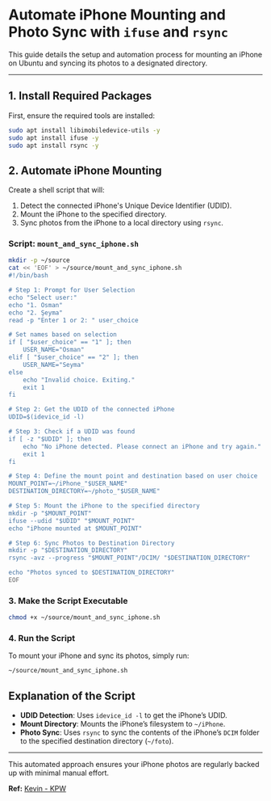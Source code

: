 # Automate iPhone Mounting and Photo Sync with `ifuse` and `rsync`

This guide details the setup and automation process for mounting an iPhone on Ubuntu and syncing its photos to a designated directory.

---

## 1. Install Required Packages

First, ensure the required tools are installed:

```bash
sudo apt install libimobiledevice-utils -y
sudo apt install ifuse -y
sudo apt install rsync -y
```

## 2. Automate iPhone Mounting

Create a shell script that will:

1. Detect the connected iPhone's Unique Device Identifier (UDID).
2. Mount the iPhone to the specified directory.
3. Sync photos from the iPhone to a local directory using `rsync`.

### Script: `mount_and_sync_iphone.sh`

```bash
mkdir -p ~/source
cat << 'EOF' > ~/source/mount_and_sync_iphone.sh
#!/bin/bash

# Step 1: Prompt for User Selection
echo "Select user:"
echo "1. Osman"
echo "2. Şeyma"
read -p "Enter 1 or 2: " user_choice

# Set names based on selection
if [ "$user_choice" == "1" ]; then
    USER_NAME="Osman"
elif [ "$user_choice" == "2" ]; then
    USER_NAME="Seyma"
else
    echo "Invalid choice. Exiting."
    exit 1
fi

# Step 2: Get the UDID of the connected iPhone
UDID=$(idevice_id -l)

# Step 3: Check if a UDID was found
if [ -z "$UDID" ]; then
    echo "No iPhone detected. Please connect an iPhone and try again."
    exit 1
fi

# Step 4: Define the mount point and destination based on user choice
MOUNT_POINT=~/iPhone_"$USER_NAME"
DESTINATION_DIRECTORY=~/photo_"$USER_NAME"

# Step 5: Mount the iPhone to the specified directory
mkdir -p "$MOUNT_POINT"
ifuse --udid "$UDID" "$MOUNT_POINT"
echo "iPhone mounted at $MOUNT_POINT"

# Step 6: Sync Photos to Destination Directory
mkdir -p "$DESTINATION_DIRECTORY"
rsync -avz --progress "$MOUNT_POINT"/DCIM/ "$DESTINATION_DIRECTORY"

echo "Photos synced to $DESTINATION_DIRECTORY"
EOF
```

### 3. Make the Script Executable

```bash
chmod +x ~/source/mount_and_sync_iphone.sh
```

### 4. Run the Script

To mount your iPhone and sync its photos, simply run:

```bash
~/source/mount_and_sync_iphone.sh
```

## Explanation of the Script

- **UDID Detection**: Uses `idevice_id -l` to get the iPhone’s UDID.
- **Mount Directory**: Mounts the iPhone’s filesystem to `~/iPhone`.
- **Photo Sync**: Uses `rsync` to sync the contents of the iPhone’s `DCIM` folder to the specified destination directory (`~/foto`).

---

This automated approach ensures your iPhone photos are regularly backed up with minimal manual effort.

**Ref:** [Kevin - KPW](https://kevinpwhite.com/blog/how-to-transfer-images-and-videos-from-ios-device-using-ubuntu/)
